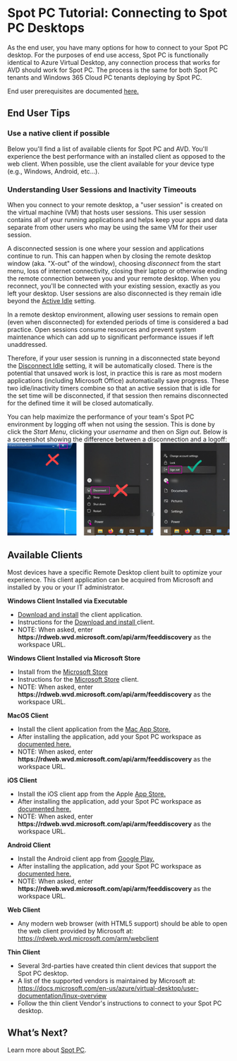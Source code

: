 # Spot PC Tutorial: Connecting to Spot PC Desktops

As the end user, you have many options for how to connect to your Spot PC desktop. For the purposes of end use access, Spot PC is functionally identical to Azure Virtual Desktop, any connection process that works for AVD should work for Spot PC. The process is the same for both Spot PC tenants and Windows 365 Cloud PC tenants deploying by Spot PC.

End user prerequisites are documented [here.](spot-pc/getting-started/prerequisites/end-user-prerequisites)

## End User Tips

### Use a native client if possible

Below you'll find a list of available clients for Spot PC and AVD. You'll experience the best performance with an installed client as opposed to the web client. When possible, use the client available for your device type (e.g., Windows, Android, etc...).

### Understanding User Sessions and Inactivity Timeouts

When you connect to your remote desktop, a "user session" is created on the virtual machine (VM) that hosts user sessions. This user session contains all of your running applications and helps keep your apps and data separate from other users who may be using the same VM for their user session.

A disconnected session is one where your session and applications continue to run. This can happen when by closing the remote desktop window (aka. "X-out" of the window), choosing _disconnect_ from the start menu, loss of internet connectivity, closing their laptop or otherwise ending the remote connection between you and your remote desktop. When you reconnect, you'll be connected with your existing session, exactly as you left your desktop. User sessions are also disconnected is they remain idle beyond the [Active Idle](spot-pc/tutorials/edit-spot-group?id=logoff-settings) setting.

In a remote desktop environment, allowing user sessions to remain open (even when disconnected) for extended periods of time is considered a bad practice. Open sessions consume resources and prevent system maintenance which can add up to significant performance issues if left unaddressed.

Therefore, if your user session is running in a disconnected state beyond the [Disconnect Idle](spot-pc/tutorials/edit-spot-group?id=logoff-settings) setting, it will be automatically closed. There is the potential that unsaved work is lost, in practice this is rare as most modern applications (including Microsoft Office) automatically save progress. These two idle/inactivity timers combine so that an active session that is idle for the set time will be disconnected, if that session then remains disconnected for the defined time it will be closed automatically.

You can help maximize the performance of your team's Spot PC environment by logging off when not using the session. This is done by click the _Start Menu_, clicking your _username_ and then on _Sign out_. Below is a screenshot showing the difference between a disconnection and a logoff:
<br><img src="/spot-pc/_media/connect-to-desktop-01.png" />

## Available Clients

Most devices have a specific Remote Desktop client built to optimize your experience. This client application can be acquired from Microsoft and installed by you or your IT administrator.

**Windows Client Installed via Executable**

- [Download and install](https://docs.microsoft.com/en-us/azure/virtual-desktop/user-documentation/connect-windows-7-10) the client application.
- Instructions for the [Download and install ](https://docs.microsoft.com/en-us/azure/virtual-desktop/user-documentation/connect-windows-7-10#subscribe-to-a-workspace) client.
- NOTE: When asked, enter **https<area>://rdweb.wvd.microsoft.com/api/arm/feeddiscovery** as the workspace URL.

**Windows Client Installed via Microsoft Store**

- Install from the [Microsoft Store](https://www.microsoft.com/store/productId/9WZDNCRFJ3PS)
- Instructions for the [Microsoft Store](https://docs.microsoft.com/en-us/azure/virtual-desktop/user-documentation/connect-microsoft-store#subscribe-to-a-workspace) client.
- NOTE: When asked, enter **https<area>://rdweb.wvd.microsoft.com/api/arm/feeddiscovery** as the workspace URL.

**MacOS Client**

- Install the client application from the [Mac App Store.](https://apps.apple.com/app/microsoft-remote-desktop/id1295203466?mt=12)
- After installing the application, add your Spot PC workspace as [documented here.](https://docs.microsoft.com/en-us/azure/virtual-desktop/user-documentation/connect-macos#subscribe-to-a-feed)
- NOTE: When asked, enter **https<area>://rdweb.wvd.microsoft.com/api/arm/feeddiscovery** as the workspace URL.

**iOS Client**

- Install the iOS client app from the Apple [App Store.](https://aka.ms/rdios)
- After installing the application, add your Spot PC workspace as [documented here.](https://docs.microsoft.com/en-us/azure/virtual-desktop/user-documentation/connect-ios#subscribe-to-a-feed)
- NOTE: When asked, enter **https<area>://rdweb.wvd.microsoft.com/api/arm/feeddiscovery** as the workspace URL.

**Android Client**

- Install the Android client app from [Google Play.](https://play.google.com/store/apps/details?id=com.microsoft.rdc.androidx)
- After installing the application, add your Spot PC workspace as [documented here.](https://docs.microsoft.com/en-us/azure/virtual-desktop/user-documentation/connect-android#subscribe-to-a-feed)
- NOTE: When asked, enter **https<area>://rdweb.wvd.microsoft.com/api/arm/feeddiscovery** as the workspace URL.

**Web Client**

- Any modern web browser (with HTML5 support) should be able to open the web client provided by Microsoft at: https://rdweb.wvd.microsoft.com/arm/webclient

**Thin Client**

- Several 3rd-parties have created thin client devices that support the Spot PC desktop.
- A list of the supported vendors is maintained by Microsoft at: https://docs.microsoft.com/en-us/azure/virtual-desktop/user-documentation/linux-overview
- Follow the thin client Vendor's instructions to connect to your Spot PC desktop.

## What’s Next?

Learn more about [Spot PC](spot-pc/).
